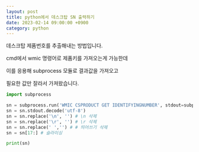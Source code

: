 ```yaml
---
layout: post
title: python에서 데스크탑 SN 출력하기
date: 2023-02-14 09:00:00 +0900
category: python
---
```


데스크탑 제품번호를 추출해내는 방법입니다.

cmd에서 wmic 명령어로 제품키를 가져오는게 가능한데

이를 응용해 subprocess 모듈로 결과값을 가져오고

필요한 값만 잘라서 가져왔습니다.

```python
import subprocess

sn = subprocess.run('WMIC CSPRODUCT GET IDENTIFYINGNUMBER', stdout=subprocess.PIPE)
sn = sn.stdout.decode('utf-8')
sn = sn.replace('\n', '') # \n 삭제
sn = sn.replace('\r', '') # \r 삭제
sn = sn.replace(' ','') # # 띄어쓰기 삭제
sn = sn[17:] # 슬라이싱

print(sn)
```
